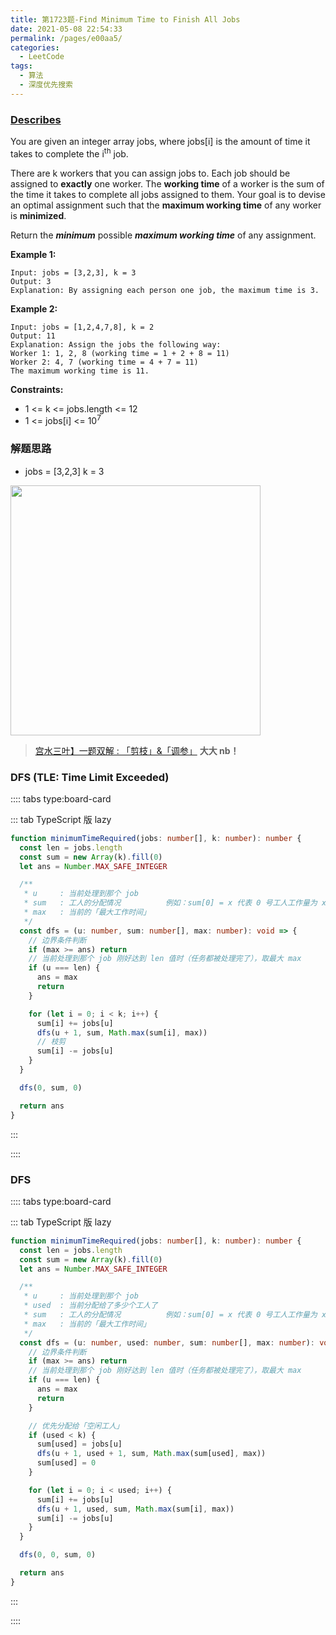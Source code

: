 ```yaml
---
title: 第1723题-Find Minimum Time to Finish All Jobs
date: 2021-05-08 22:54:33
permalink: /pages/e00aa5/
categories:
  - LeetCode
tags:
  - 算法
  - 深度优先搜索
---
```


### [Describes](https://leetcode-cn.com/problems/find-minimum-time-to-finish-all-jobs/)

You are given an integer array <span class="span-shadow">jobs</span>, where <span class="span-shadow">jobs[i]</span> is the amount of time it takes to complete the <span class="span-shadow">i<sup>th</sup></span> job.

There are k workers that you can assign jobs to. Each job should be assigned to **exactly** one worker. The **working time** of a worker is the sum of the time it takes to complete all jobs assigned to them. Your goal is to devise an optimal assignment such that the **maximum working time** of any worker is **minimized**.

Return the **_minimum_** possible **_maximum working time_** of any assignment.

<!-- more -->

**Example 1:**

```
Input: jobs = [3,2,3], k = 3
Output: 3
Explanation: By assigning each person one job, the maximum time is 3.
```

**Example 2:**

```
Input: jobs = [1,2,4,7,8], k = 2
Output: 11
Explanation: Assign the jobs the following way:
Worker 1: 1, 2, 8 (working time = 1 + 2 + 8 = 11)
Worker 2: 4, 7 (working time = 4 + 7 = 11)
The maximum working time is 11.
```

**Constraints:**

- <span class="span-shadow">1 <= k <= jobs.length <= 12</span>
- <span class="span-shadow">1 <= jobs[i] <= 10<sup>7</sup></span>

### 解题思路

- <span class="span-shadow">jobs = [3,2,3]</span> <span class="span-shadow">k = 3</span>

<img src="https://cdn.jsdelivr.net/gh/xiaojun996/CDN/images/leetcode/find-minimum-time-to-finish-all-jobs.png" width="400" />

> [宫水三叶】一题双解 : 「剪枝」&「调参」](https://leetcode-cn.com/problems/find-minimum-time-to-finish-all-jobs/solution/gong-shui-san-xie-yi-ti-shuang-jie-jian-4epdd/) **大大 nb！**

### DFS (TLE: Time Limit Exceeded)

:::: tabs type:board-card

::: tab TypeScript 版 lazy

```TypeScript
function minimumTimeRequired(jobs: number[], k: number): number {
  const len = jobs.length
  const sum = new Array(k).fill(0)
  let ans = Number.MAX_SAFE_INTEGER

  /**
   * u     : 当前处理到那个 job
   * sum   : 工人的分配情况          例如：sum[0] = x 代表 0 号工人工作量为 x
   * max   : 当前的「最大工作时间」
   */
  const dfs = (u: number, sum: number[], max: number): void => {
    // 边界条件判断
    if (max >= ans) return
    // 当前处理到那个 job 刚好达到 len 值时（任务都被处理完了），取最大 max
    if (u === len) {
      ans = max
      return
    }

    for (let i = 0; i < k; i++) {
      sum[i] += jobs[u]
      dfs(u + 1, sum, Math.max(sum[i], max))
      // 枝剪
      sum[i] -= jobs[u]
    }
  }

  dfs(0, sum, 0)

  return ans
}
```

:::

::::

### DFS

:::: tabs type:board-card

::: tab TypeScript 版 lazy

```TypeScript
function minimumTimeRequired(jobs: number[], k: number): number {
  const len = jobs.length
  const sum = new Array(k).fill(0)
  let ans = Number.MAX_SAFE_INTEGER

  /**
   * u     : 当前处理到那个 job
   * used  : 当前分配给了多少个工人了
   * sum   : 工人的分配情况          例如：sum[0] = x 代表 0 号工人工作量为 x
   * max   : 当前的「最大工作时间」
   */
  const dfs = (u: number, used: number, sum: number[], max: number): void => {
    // 边界条件判断
    if (max >= ans) return
    // 当前处理到那个 job 刚好达到 len 值时（任务都被处理完了），取最大 max
    if (u === len) {
      ans = max
      return
    }

    // 优先分配给「空闲工人」
    if (used < k) {
      sum[used] = jobs[u]
      dfs(u + 1, used + 1, sum, Math.max(sum[used], max))
      sum[used] = 0
    }

    for (let i = 0; i < used; i++) {
      sum[i] += jobs[u]
      dfs(u + 1, used, sum, Math.max(sum[i], max))
      sum[i] -= jobs[u]
    }
  }

  dfs(0, 0, sum, 0)

  return ans
}
```

:::

::::
